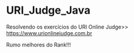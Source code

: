 # URI_Judge_Java
Resolvendo os exercícios do URI Online Judge>> https://www.urionlinejudge.com.br

Rumo melhores do Rank!!!
